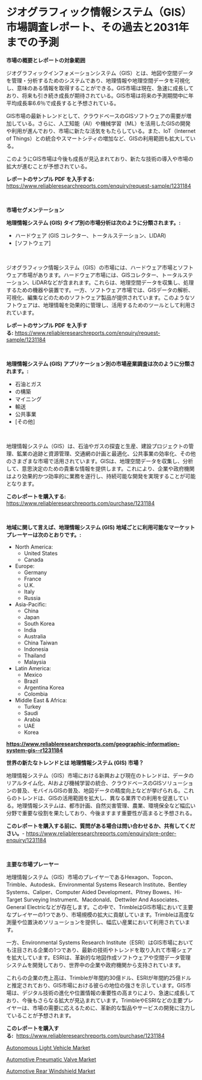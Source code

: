 <p><h1>ジオグラフィック情報システム（GIS）市場調査レポート、その過去と2031年までの予測</h1></p><p><strong>市場の概要とレポートの対象範囲</strong></p>
<p><p>ジオグラフィックインフォメーションシステム（GIS）とは、地図や空間データを管理・分析するためのシステムであり、地理情報や地理空間データを可視化し、意味のある情報を取得することができる。GIS市場は現在、急速に成長しており、将来も引き続き成長が期待されている。GIS市場は将来の予測期間中に年平均成長率6.6％で成長すると予想されている。</p><p>GIS市場の最新トレンドとして、クラウドベースのGISソフトウェアの需要が増加している。さらに、人工知能（AI）や機械学習（ML）を活用したGISの開発や利用が進んでおり、市場に新たな活気をもたらしている。また、IoT（Internet of Things）との統合やスマートシティの増加など、GISの利用範囲も拡大している。</p><p>このようにGIS市場は今後も成長が見込まれており、新たな技術の導入や市場の拡大が進むことが予想されている。</p></p>
<p><strong>レポートのサンプル PDF を入手する:</strong> <a href="https://www.reliableresearchreports.com/enquiry/request-sample/1231184">https://www.reliableresearchreports.com/enquiry/request-sample/1231184</a></p>
<p>&nbsp;</p>
<p><strong>市場セグメンテーション</strong></p>
<p><strong>地理情報システム (GIS) タイプ別の市場分析は次のように分類されます。:</strong></p>
<p><ul><li>ハードウェア (GIS コレクター、トータルステーション、LIDAR)</li><li>[ソフトウェア]</li></ul></p>
<p>&nbsp;</p>
<p><p>ジオグラフィック情報システム（GIS）の市場には、ハードウェア市場とソフトウェア市場があります。ハードウェア市場には、GISコレクター、トータルステーション、LiDARなどが含まれます。これらは、地理空間データを収集し、処理するための機器や装置です。一方、ソフトウェア市場では、GISデータの解析、可視化、編集などのためのソフトウェア製品が提供されています。このようなソフトウェアは、地理情報を効果的に管理し、活用するためのツールとして利用されています。</p></p>
<p><strong>レポートのサンプル PDF を入手する:</strong>&nbsp;<a href="https://www.reliableresearchreports.com/enquiry/request-sample/1231184">https://www.reliableresearchreports.com/enquiry/request-sample/1231184</a></p>
<p>&nbsp;</p>
<p><strong> 地理情報システム (GIS) アプリケーション別の市場産業調査は次のように分類されます。:</strong></p>
<p><ul><li>石油とガス</li><li>の構築</li><li>マイニング</li><li>輸送</li><li>公共事業</li><li>[その他]</li></ul></p>
<p>&nbsp;</p>
<p><p>地理情報システム（GIS）は、石油やガスの探査と生産、建設プロジェクトの管理、鉱業の追跡と資源管理、交通網の計画と最適化、公共事業の効率化、その他のさまざまな市場で活用されています。GISは、地理空間データを収集し、分析して、意思決定のための貴重な情報を提供します。これにより、企業や政府機関はより効果的かつ効率的に業務を遂行し、持続可能な開発を実現することが可能となります。</p></p>
<p><strong>このレポートを購入する:</strong>&nbsp; <a href="https://www.reliableresearchreports.com/purchase/1231184">https://www.reliableresearchreports.com/purchase/1231184</a></p>
<p>&nbsp;</p>
<p><strong>地域に関して言えば、地理情報システム (GIS) 地域ごとに利用可能なマーケットプレーヤーは次のとおりです。:</strong></p>
<p><ul>
    <li>
        North America:
        <ul>
            <li>United States</li>
            <li>Canada</li>
        </ul>
    </li>
    <li>
        Europe:
        <ul>
            <li>Germany</li>
            <li>France</li>
            <li>U.K.</li>
            <li>Italy</li>
            <li>Russia</li>
        </ul>
    </li>
    <li>
        Asia-Pacific:
        <ul>
            <li>China</li>
            <li>Japan</li>
            <li>South Korea</li>
            <li>India</li>
            <li>Australia</li>
            <li>China Taiwan</li>
            <li>Indonesia</li>
            <li>Thailand</li>
            <li>Malaysia</li>
        </ul>
    </li>
    <li>
        Latin America:
        <ul>
            <li>Mexico</li>
            <li>Brazil</li>
            <li>Argentina Korea</li>
            <li>Colombia</li>
        </ul>
    </li>
    <li>
        Middle East & Africa:
        <ul>
            <li>Turkey</li>
            <li>Saudi</li>
            <li>Arabia</li>
            <li>UAE</li>
            <li>Korea</li>
        </ul>
    </li>
    </ul></p>
<p><strong><a href="https://www.reliableresearchreports.com/geographic-information-system-gis--r1231184">https://www.reliableresearchreports.com/geographic-information-system-gis--r1231184</a></strong>&nbsp;</p>
<p><strong>世界の新たなトレンドとは 地理情報システム (GIS) 市場？</strong></p>
<p><p>地理情報システム（GIS）市場における新興および現在のトレンドは、データのリアルタイム化、AIおよび機械学習の統合、クラウドベースのGISソリューションの普及、モバイルGISの普及、地図データの精度向上などが挙げられる。これらのトレンドは、GISの活用範囲を拡大し、異なる業界での利用を促進している。地理情報システムは、都市計画、自然災害管理、農業、環境保全など幅広い分野で重要な役割を果たしており、今後ますます重要性が高まると予想される。</p></p>
<p><strong>このレポートを購入する前に、質問がある場合は問い合わせるか、共有してください。</strong>- <a href="https://www.reliableresearchreports.com/enquiry/pre-order-enquiry/1231184">https://www.reliableresearchreports.com/enquiry/pre-order-enquiry/1231184</a></p>
<p>&nbsp;</p>
<p><strong>主要な市場プレーヤー</strong></p>
<p><p>地理情報システム（GIS）市場のプレイヤーであるHexagon、Topcon、Trimble、Autodesk、Environmental Systems Research Institute、Bentley Systems、Caliper、Computer Aided Development、Pitney Bowes、Hi-Target Surveying Instrument、Macdonald、Dettwiler And Associates、General Electricなどが存在します。この中で、TrimbleはGIS市場において主要なプレイヤーの1つであり、市場規模の拡大に貢献しています。Trimbleは高度な測量や位置決めソリューションを提供し、幅広い産業において利用されています。</p><p>一方、Environmental Systems Research Institute（ESRI）はGIS市場においても注目される企業の1つであり、最新の技術やトレンドを取り入れて市場シェアを拡大しています。ESRIは、革新的な地図作成ソフトウェアや空間データ管理システムを開発しており、世界中の企業や政府機関から支持されています。</p><p>これらの企業の売上高は、Trimbleが年間約30億ドル、ESRIが年間約25億ドルと推定されており、GIS市場における彼らの地位の強さを示しています。GIS市場は、デジタル技術の進化や位置情報の重要性の高まりにより、急速に成長しており、今後もさらなる拡大が見込まれています。TrimbleやESRIなどの主要プレイヤーは、市場の需要に応えるために、革新的な製品やサービスの開発に注力していることが予想されます。</p></p>
<p><strong>このレポートを購入する:</strong>&nbsp;&nbsp;<a href="https://www.reliableresearchreports.com/purchase/1231184">https://www.reliableresearchreports.com/purchase/1231184</a></p>
<p><p><a href="https://www.linkedin.com/pulse/autonomous-light-vehicle-market-share-amp-new-trends-analysis-mqe4e?trackingId=QrlMdgExcKWSV1mH251YOQ%3D%3D">Autonomous Light Vehicle Market</a></p><p><a href="https://www.linkedin.com/pulse/automotive-pneumatic-valve-market-size-focuses-dynamics-in-depth-pjjgf?trackingId=LJ0MsXZbGonr2bGhKvt0yA%3D%3D">Automotive Pneumatic Valve Market</a></p><p><a href="https://www.linkedin.com/pulse/automotive-rear-windshield-market-size-growth-outlook-from-2024-scc5f?trackingId=3oceTufs2445wdGZTImi%2Fg%3D%3D">Automotive Rear Windshield Market</a></p></p>